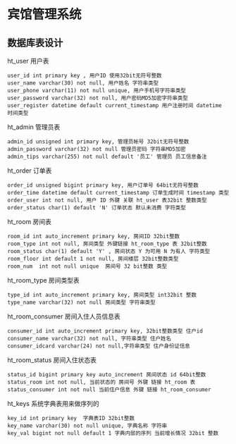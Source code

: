 # 宾馆管理系统

## 数据库表设计 

ht_user 用户表
	
	user_id int primary key , 用户ID 使用32bit无符号整数
	user_name varchar(30) not null, 用户姓名 字符串类型
	user_phone varchar(11) not null unique, 用户手机号字符串类型
	user_password varchar(32) not null, 用户密码MD5加密字符串类型
	user_register datetime default current_timestamp 用户注册时间 datetime 时间类型
	
ht_admin 管理员表

	admin_id unsigned int primary key, 管理员帐号 32bit无符号整数 
	admin_password varchar(32) not null 管理员密码 字符串MD5加密
	admin_tips varchar(255) not null default '员工' 管理员 员工信息备注

ht_order 订单表

	order_id unsigned bigint primary key, 用户订单号 64bit无符号整数 
	order_time datetime default current_timestamp 订单生成时间 timestamp 类型
	order_user int not null, 用户 ID 外键 关联 ht_user 表32bit 整数类型
	order_status char(1) default 'N' 订单状态 默认未消费 字符类型

ht_room 房间表

	room_id int auto_increment primary key, 房间ID 32bit整数
	room_type int not null, 房间类型 外键链接 ht_room_type 表 32bit整数
	room_status char(1) default 'Y' , 房间状态 Y 为可用 N 为有人 字符类型
	room_floor int default 1 not null, 房间楼层 32bit整数类型
	room_num  int not null unique  房间号 32 bit整数 类型


ht_room_type 房间类型表
	
	type_id int auto_increment primary key, 房间类型 int32bit 整数
	type_name varchar(32) not null 房间类型 字符串类型
 
ht_room_consumer 房间入住人员信息表
	
	consumer_id int auto_increment primary key, 32bit整数类型 住户id
	consumer_name varchar(32) not null, 字符串类型 住户姓名
	consumer_idcard varchar(24) not null,字符串类型 住户身份证信息
	

ht_room_status 房间入住状态表
	
	status_id bigint primary key auto_increment 房间状态 id 64bit整数
	status_room int not null, 当前状态的 房间号 外键 链接 ht_room 表
	status_consumer int not null 当前住户信息 外键 链接 ht_room_consumer
	

ht_keys 系统字典表用来做序列的

	key_id int primary key  字典表ID 32bit整数 
	key_name varchar(30) not null unique, 字典名称 字符串 
	key_val bigint not null default 1 字典内部的序列 当前增长情况 32bit 整数 